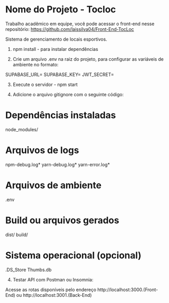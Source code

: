 # Nome do Projeto - Tocloc
Trabalho acadêmico em equipe, você pode acessar o front-end nesse repositório: https://github.com/laissilva04/Front-End-TocLoc

Sistema de gerenciamento de locais esportivos.

1. npm install - para instalar dependências

2. Crie um arquivo .env na raiz do projeto, para configurar as variáveis de ambiente no formato:

SUPABASE_URL=<sua-url-supabase>
SUPABASE_KEY=<sua-chave-supabase>
JWT_SECRET=<chave-jwt>

3. Execute o servidor - npm start

4. Adicione o arquivo gitignore com o seguinte código:

# Dependências instaladas
node_modules/

# Arquivos de logs
npm-debug.log*
yarn-debug.log*
yarn-error.log*

# Arquivos de ambiente
.env

# Build ou arquivos gerados
dist/
build/

# Sistema operacional (opcional)
.DS_Store
Thumbs.db

4. Testar API com Postman ou Insomnia:

Acesse as rotas disponíveis pelo endereço http://localhost:3000.(Front-End) ou http://localhost:3001.(Back-End)
